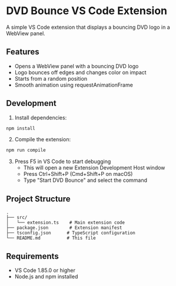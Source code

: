 # DVD Bounce VS Code Extension

A simple VS Code extension that displays a bouncing DVD logo in a WebView panel.

## Features

- Opens a WebView panel with a bouncing DVD logo
- Logo bounces off edges and changes color on impact
- Starts from a random position
- Smooth animation using requestAnimationFrame

## Development

1. Install dependencies:
```bash
npm install
```

2. Compile the extension:
```bash
npm run compile
```

3. Press F5 in VS Code to start debugging
   - This will open a new Extension Development Host window
   - Press Ctrl+Shift+P (Cmd+Shift+P on macOS)
   - Type "Start DVD Bounce" and select the command

## Project Structure

```
.
├── src/
│   └── extension.ts    # Main extension code
├── package.json        # Extension manifest
├── tsconfig.json      # TypeScript configuration
└── README.md          # This file
```

## Requirements

- VS Code 1.85.0 or higher
- Node.js and npm installed 